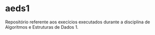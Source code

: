# aeds1
Repositório referente aos execícios executados durante a disciplina de Algoritmos e Estruturas de Dados 1.

